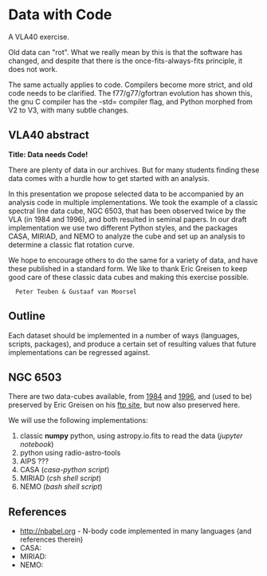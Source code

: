 # Data with Code

A VLA40 exercise.

Old data can "rot". What we really mean by this is that the software has changed,
and despite that there is the once-fits-always-fits principle, it does not work.

The same actually applies to code. Compilers become more strict, and
old code needs to be clarified. The f77/g77/gfortran evolution has
shown this, the gnu C compiler has the -std= compiler flag, and Python
morphed from V2 to V3, with many subtle changes.

## VLA40 abstract

**Title:   Data needs Code!**

There are plenty of data in our archives. But for many students
finding these data comes with a hurdle how to get started with an
analysis.

In this presentation we propose selected data to be accompanied by an
analysis code in multiple implementations. We took the example of a
classic spectral line data cube, NGC 6503, that has been observed
twice by the VLA (in 1984 and 1996), and both resulted in seminal
papers. In our draft implementation we use two different Python
styles, and the packages CASA, MIRIAD, and NEMO to analyze the cube
and set up an analysis to determine a classic flat rotation curve.

We hope to encourage others to do the same for a variety of data, and
have these published in a standard form. We like to thank Eric Greisen
to keep good care of these classic data cubes and making this exercise
possible.

      Peter Teuben & Gustaaf van Moorsel
	  

## Outline

Each dataset should be implemented in a number of ways (languages,
scripts, packages), and produce a certain set of resulting values that
future implementations can be regressed against.

## NGC 6503

There are two data-cubes available, from 
[1984](https://ui.adsabs.harvard.edu/abs/1985AJ.....90.1038V)
and 
[1996](https://ui.adsabs.harvard.edu/abs/2009AJ....137.4718G),
and (used to be) preserved by Eric Greisen on his 
[ftp site](ftp://ftp.aoc.nrao.edu/pub/staff/egreisen/), but now also preserved here.

We will use the following implementations:

1. classic **numpy** python, using astropy.io.fits to read the data (*jupyter notebook*)
2. python using radio-astro-tools
3. AIPS ???
3. CASA (*casa-python script*)
4. MIRIAD (*csh shell script*)
5. NEMO (*bash shell script*)






## References

* http://nbabel.org - N-body code implemented in many languages (and references therein)
* CASA:
* MIRIAD:
* NEMO:
